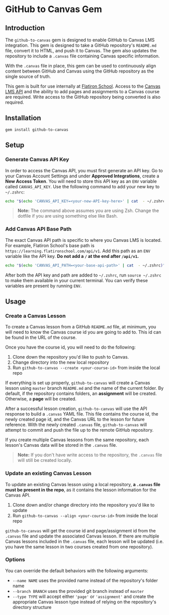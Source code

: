 # GitHub to Canvas Gem

## Introduction

The `github-to-canvas` gem is designed to enable GitHub to Canvas LMS
integration. This gem is designed to take a GitHub repository's `README.md`
file, convert it to HTML, and push it to Canvas. The gem also updates the
repository to include a `.canvas` file containing Canvas specific information.

With  the `.canvas` file in place, this gem can be used to continuously align
content between GitHub and Canvas using the GitHub repository as the single
source of truth.

This gem is built for use internally at [Flatiron School][]. Access to the
[Canvas LMS API][] and the ability to add pages and assignments to a Canvas
course are required. Write access to the GitHub repository being converted is
also required.

## Installation

`gem install github-to-canvas`

## Setup

### Generate Canvas API Key

In order to access the Canvas API, you must first generate an API key. Go to
your Canvas Account Settings and under **Approved Integrations**, create a
**New Access Token**. You will need to store this API key as an `ENV` variable
called `CANVAS_API_KEY`. Use the following command to add your new key to
`~/.zshrc`:

```sh
echo "$(echo 'CANVAS_API_KEY=<your-new-API-key-here>' | cat  - ~/.zshrc)" > ~/.zshrc
```

> **Note:** The command above assumes you are using Zsh. Change the dotfile if
> you are using something else like Bash.

### Add Canvas API Base Path

The exact Canvas API path is specific to where you Canvas LMS is located. For example,
Flatiron School's base path is `https://learning.flatironschool.com/api/v1`. Add this path
as an `ENV` variable like the API key. **Do not add a `/` at the end after `/api/v1`.**

```sh
echo "$(echo 'CANVAS_API_PATH=<your-base-api-path>' | cat  - ~/.zshrc)" > ~/.zshrc
```

After both the API key and path are added to `~/.zshrc`, run `source ~/.zshrc`
to make them available in your current terminal. You can verify these variables
are present by running `ENV`.

## Usage

### Create a Canvas Lesson

To create a Canvas lesson from a GitHub `README.md` file, at minimum, you will
need to know the Canvas course id you are going to add to. This id can be found
in the URL of the course.

Once you have the course id, you will need to do the following:

1. Clone down the repository you'd like to push to Canvas.
2. Change directory into the new local repository
3. Run `github-to-canvas --create <your-course-id>` from inside the local repo

If everything is set up properly, `github-to-canvas` will create a Canvas lesson
using `master` branch `README.md` and the name of the current folder. By
default, if the repository contains folders, an **assignment** will be created.
Otherwise, a **page** will be created.

After a successful lesson creation, `github-to-canvas` will use the API response
to build a `.canvas` YAML file. This file contains the course id, the newly
created page id, and the Canvas URL to the lesson for future reference. With the
newly created `.canvas` file, `github-to-canvas` will attempt to commit and push the
file up to the remote GitHub repository.

If you create multiple Canvas lessons from the same repository, each lesson's
Canvas data will be stored in the `.canvas` file.

> **Note:** If you don't have write access to the repository, the `.canvas` file
> will still be created locally.

### Update an existing Canvas Lesson

To update an existing Canvas lesson using a local repository, **a `.canvas` file
must be present in the repo**, as it contains the lesson information for the
Canvas API.

1. Clone down and/or change directory into the repository you'd like to update
2. Run `github-to-canvas --align <your-course-id>` from inside the local repo

`github-to-canvas` will get the course id and page/assignment id from the
`.canvas` file and update the associated Canvas lesson. If there are multiple
Canvas lessons included in the `.canvas` file, each lesson will be updated (i.e.
you have the same lesson in two courses created from one repository).

### Options

You can override the default behaviors with the following arguments:

* `--name NAME` uses the provided name instead of the repository's folder name
* `--branch BRANCH` uses the provided git branch instead of `master`  
* `--type TYPE` will accept either `'page'` or `'assignment'` and create the
  appropriate Canvas lesson type instead of relying on the repository's
  directory structure

[Canvas LMS API]: https://canvas.instructure.com/doc/api/index.html
[Flatiron School]: https://flatironschool.com/